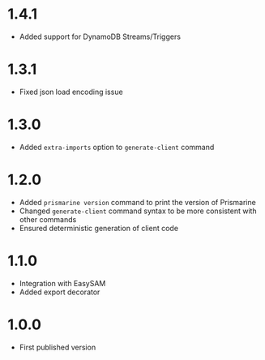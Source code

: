 # 1.4.1

- Added support for DynamoDB Streams/Triggers

# 1.3.1

- Fixed json load encoding issue

# 1.3.0

- Added `extra-imports` option to `generate-client` command

# 1.2.0

- Added `prismarine version` command to print the version of Prismarine
- Changed `generate-client` command syntax to be more consistent with other commands
- Ensured deterministic generation of client code

# 1.1.0

- Integration with EasySAM
- Added export decorator

# 1.0.0

- First published version

